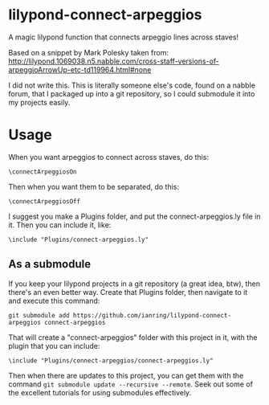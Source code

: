 # lilypond-connect-arpeggios

A magic lilypond function that connects arpeggio lines across staves! 

Based on a snippet by Mark Polesky taken from: 
http://lilypond.1069038.n5.nabble.com/cross-staff-versions-of-arpeggioArrowUp-etc-td119964.html#none

I did not write this. This is literally someone else's code, found on a nabble forum, that I packaged up into a git repository, so I could submodule it into my projects easily. 

# Usage

When you want arpeggios to connect across staves, do this:
```
\connectArpeggiosOn
```
Then when you want them to be separated, do this:
```
\connectArpeggiosOff
```

I suggest you make a Plugins folder, and put the connect-arpeggios.ly file in it. Then you can include it, like:
```
\include "Plugins/connect-arpeggios.ly"
```

## As a submodule
If you keep your lilypond projects in a git repository (a great idea, btw), then there's 
an even better way. Create that Plugins folder, then navigate to it and execute this command:
```
git submodule add https://github.com/ianring/lilypond-connect-arpeggios connect-arpeggios
```
That will create a "connect-arpeggios" folder with this project in it, with the plugin that you can include:
```
\include "Plugins/connect-arpeggios/connect-arpeggios.ly"
```
Then when there are updates to this project, you can get them with the command ```git submodule update --recursive --remote```. Seek out some of the excellent tutorials for using submodules effectively.



